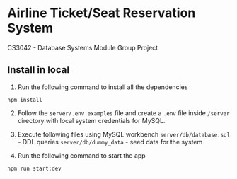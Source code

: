 # Airline Ticket/Seat Reservation System
CS3042 - Database Systems Module Group Project

## Install in local
1. Run the following command to install all the dependencies
```
npm install
```
2. Follow the `server/.env.examples` file and create a `.env` file inside `/server` directory with local system credentials for MySQL.

3. Execute following files using MySQL workbench
   `server/db/database.sql` - DDL queries
   `server/db/dummy_data` - seed data for the system

4. Run the following command to start the app
```
npm run start:dev
```